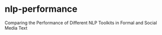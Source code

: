 # nlp-performance
Comparing the Performance of Different NLP Toolkits in Formal and Social Media Text
